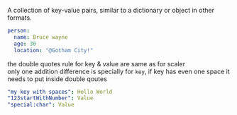 A collection of key-value pairs, similar to a dictionary or object in other formats.  
```yaml
person:
  name: Bruce wayne
  age: 30
  location: "@Gotham City!"
```  
the double quotes rule for key & value are same as for scaler  
only one addition difference is specially for `key`, if key has even one space it needs to put inside double qoutes  
```yaml
"my key with spaces": Hello World
"123startWithNumber": Value
"special:char": Value
```  